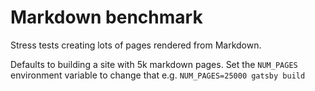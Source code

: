 # Markdown benchmark

Stress tests creating lots of pages rendered from Markdown.

Defaults to building a site with 5k markdown pages. Set the `NUM_PAGES` environment variable to change that e.g. `NUM_PAGES=25000 gatsby build`
